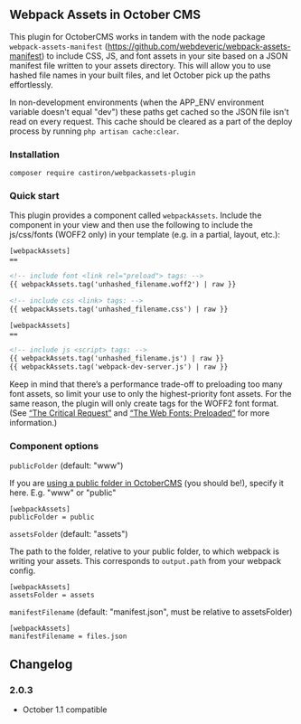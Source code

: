 ## Webpack Assets in October CMS

This plugin for OctoberCMS works in tandem with the node package `webpack-assets-manifest`
(https://github.com/webdeveric/webpack-assets-manifest) to include CSS, JS, and font assets
 in your site based on a JSON manifest file written to your assets directory. This will allow you to use hashed file
 names in your built files, and let October pick up the paths effortlessly.

 In non-development environments (when the APP_ENV environment variable doesn't equal "dev") these paths get cached
 so the JSON file isn't read on every request. This cache should be cleared as a part of the deploy process by running
 `php artisan cache:clear`.

### Installation

```
composer require castiron/webpackassets-plugin
```

### Quick start

This plugin provides a component called `webpackAssets`. Include the component in your view and then use the following
 to include the js/css/fonts (WOFF2 only) in your template (e.g. in a partial, layout, etc.):

```html
[webpackAssets]
==

<!-- include font <link rel="preload"> tags: -->
{{ webpackAssets.tag('unhashed_filename.woff2') | raw }}

<!-- include css <link> tags: -->
{{ webpackAssets.tag('unhashed_filename.css') | raw }}

```

```html
[webpackAssets]
==

<!-- include js <script> tags: -->
{{ webpackAssets.tag('unhashed_filename.js') | raw }}
{{ webpackAssets.tag('webpack-dev-server.js') | raw }}
```

Keep in mind that there’s a performance trade-off to preloading too many font assets,
so limit your use to only the highest-priority font assets. For the same reason, the plugin will
only create tags for the WOFF2 font format. (See [“The Critical Request”](https://calibreapp.com/blog/critical-request/) and [“The Web Fonts: Preloaded”](https://www.zachleat.com/web/preload/) for more information.)

### Component options

`publicFolder` (default: "www")


If you are [using a public folder in
 OctoberCMS](https://octobercms.com/docs/setup/configuration#public-folder) (you should be!), specify it here. E.g.
 "www" or "public"

```
[webpackAssets]
publicFolder = public
```

`assetsFolder` (default: "assets")

The path to the folder, relative to your public folder, to which webpack is writing your assets. This
 corresponds to `output.path` from your webpack config.

```
[webpackAssets]
assetsFolder = assets
```

`manifestFilename` (default: "manifest.json", must be relative to assetsFolder)

```
[webpackAssets]
manifestFilename = files.json
```

## Changelog
### 2.0.3 ###
* October 1.1 compatible
